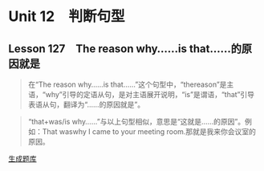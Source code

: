 ﻿ # Unit 12　判断句型
 ## Lesson 127　The reason why……is that……的原因就是
 
> 在“The reason why……is that……”这个句型中，“thereason”是主语，“why”引导的定语从句，是对主语展开说明，“is”是谓语，“that”引导表语从句，翻译为“……的原因就是”。

> “that+was/is why……”与以上句型相似，意思是“这就是……的原因”。例如：That waswhy I came to your meeting room.那就是我来你会议室的原因。


 [生成题库](./sentence/f127.json)